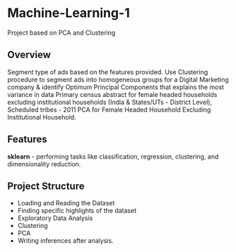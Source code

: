 # Machine-Learning-1
Project based on PCA and Clustering

## Overview
Segment type of ads based on the features provided. Use Clustering procedure to segment ads into homogeneous groups for a Digital Marketing company & identify Optimum Principal Components that explains the most variance in data Primary census abstract for female headed households excluding institutional households (India & States/UTs - District Level), Scheduled tribes - 2011 PCA for Female Headed Household Excluding Institutional Household.

## Features 
**sklearn** - performing tasks like classification, regression, clustering, and dimensionality reduction.

## Project Structure
- Loading and Reading the Dataset
- Finding specific highlights of the dataset
- Exploratory Data Analysis
- Clustering
- PCA
- Writing inferences after analysis. 

